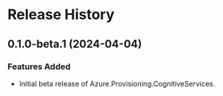 # Release History

## 0.1.0-beta.1 (2024-04-04)

### Features Added

- Initial beta release of Azure.Provisioning.CognitiveServices.
